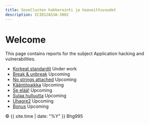 ```yaml
---
title: Sovellusten hakkerointi ja haavoittuvuudet
description: ICI012AS3A-3002
---
```


# Welcome

This page contains reports for the subject Application hacking and vulnerabilities.

- [Korkeat standardit](/blog/iso/) Under work
- [Break & unbreak](/_posts/2025-08-xx-batter.md) Upcoming
- [No strings attached](/_posts/2025-08-xx-Onot0.md) Upcoming
- [Kääntöpaikka](/_posts/2025-08-xx-esrever.md) Upcoming
- [Se elää!](/_posts/2025-08-xx-fmonster.md) Upcoming
- [Sulaa hulluutta](/_posts/2025-08-xx-apk.md) Upcoming
- [Uhagre2](/_posts/2025-08-xx-crypto.md) Upcoming
- [Bonus](/_posts/2025-08-xx-finally.md) Upcoming


<footer>
  <p>&copy; {{ site.time | date: "%Y" }} Bhg995</p>
</footer>
